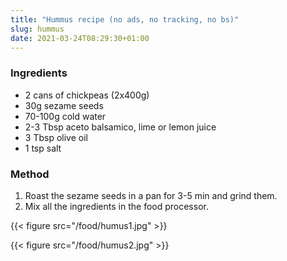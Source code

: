 ```yaml
---
title: "Hummus recipe (no ads, no tracking, no bs)"
slug: hummus
date: 2021-03-24T08:29:30+01:00
---
```


### Ingredients

* 2 cans of chickpeas (2x400g)
* 30g sezame seeds
* 70-100g cold water
* 2-3 Tbsp aceto balsamico, lime or lemon juice
* 3 Tbsp olive oil
* 1 tsp salt

### Method

1. Roast the sezame seeds in a pan for 3-5 min and grind them.
2. Mix all the ingredients in the food processor.


{{< figure src="/food/humus1.jpg" >}}

{{< figure src="/food/humus2.jpg" >}}

